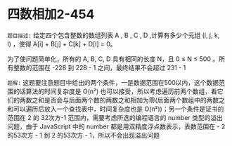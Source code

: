 # 四数相加2-454
`题目描述:` 给定四个包含整数的数组列表 A , B , C , D ,计算有多少个元组 (i, j, k, l) ，使得 A[i] + B[j] + C[k] + D[l] = 0。

为了使问题简单化，所有的 A, B, C, D 具有相同的长度 N，且 0 ≤ N ≤ 500 。所有整数的范围在 -228 到 228 - 1 之间，最终结果不会超过 231 - 1

`题解:` 这题要注意题目中给出的两个条件，一是数据范围在500以内，这个数据范围的话算法的时间复杂度是 O(n²) 也可以接受，所以考虑遍历前两个数组，看它们的两数之和是否会与后面两个数的两数之和相加为零(后面两个数组中的两数之和可以遍历后放入一个查找表中，时间复杂度也是 O(n²))；另一个条件是证书的范围在 2 的 32次方-1 范围内，需要考虑所选的编程语言的 number 类型的溢出问题，由于 JavaScript 中的 number 都是用双精度浮点数表示，表数范围在 - 2 的53次方 - 1 到 2 的53次方 - 1，所以不会出现溢出问题
